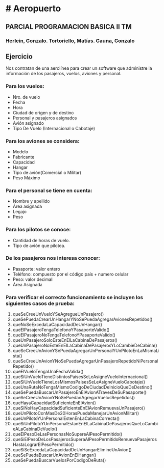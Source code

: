 <h1># Aeropuerto</h1>



## PARCIAL PROGRAMACION BASICA II TM
### Herlein, Gonzalo. Tortoriello, Matías. Gauna, Gonzalo

## Ejercicio
Nos contratan de una aerolínea para crear un software que administre la información de los pasajeros, vuelos, aviones y personal. 

### Para los vuelos: 
-	Nro. de vuelo
-	Fecha
-	Hora
-	Ciudad de origen y de destino
-	Personal y pasajeros asignados
-	Avión asignado
- Tipo De Vuelo (Internacional o Cabotaje)
 
### Para los aviones se considera:
-	Modelo
-	Fabricante
-	Capacidad 
-	Hangar 
-	Tipo de avión(Comercial o Militar)
-	Peso Máximo

### Para el personal se tiene en cuenta:
-	Nombre y apellido
-	Área asignada
-	Legajo
- Peso

### Para los pilotos se conoce:
-	Cantidad de horas de vuelo.
-	Tipo de avión que pilotea.

### De los pasajeros nos interesa conocer:
-	Pasaporte: valor entero
-	Teléfono: compuesto por el código país + numero celular
-	Peso: valor decimal
-	Área Asignada
	
### Para verificar el correcto funcionamiento se incluyen los siguientes casos de prueba: 
1.	queSeCreeUnVueloYSeAgregueUnPasajero()
2.	queSePuedaCrearUnHangarYNoSePuedaAgregarAvionesRepetidos()
3.	queNoSeExcedaLaCapacidadDeUnHangar()
4.	queElPasajeroTengaTelefonoYPasaporteValido()
5.	queElPasajeroNoTengaTelefonoYPasaporteValido()
6.	queUnPasajeroSoloEsteEnElLaCabinaDePasajeros()
7.	queUnPasajeroNoEsteEnElLaCabinaDePasajerosYLoCambieDeCabina()
8.	queSeCreeUnAvionYSePuedaAgregarUnPersonalYUnPilotoEnLaMismaLista()
9.	queSeCreeUnAvionYNoSePuedaAgregarUnPasajeroRepetidoNiPersonalRepetido()
10.	queElVueloTengaUnaFechaValida()
11.	queSiUnVueloTieneDistintosPaisesSeLeAsigneVueloInternacional()
12.	queSiUnVueloTieneLosMismosPaisesSeLeAsigneVueloCabotaje()
13.	queUnaRutaNoTengaMismoCodigoDeCiudadDeInicioQueDeDestino()
14.	queSePuedaBuscarUnPasajeroEnElAvionATravesDeSuPasaporte()
15.	 queSeCreeUnAvionYNoSePuedanAgregarVuelosRepetidos()
16.	 queHayaCapacidadSuficienteEnElAvion()
17.	 queSiNoHayCapacidadSuficienteEnElAvionRemuevaUnPasajero()
18.	 queUnPilotoConMasDe20HorasPuedaManejarUnAvionMilitar()
19.	 queUnPilotoYUnPersonalEstenEnLaCabinaCorrecta()
20.	 queSiUnPilotoYUnPersonalEstanEnElLaCabinaDePasajerosQueLoCambieALaCabinaDeVuelo()
21.	 queElPesoDeLasPersonasNoSupereAlPesoPermitido()
22.	 queSiElPesoDeLosPasajerosSuperaAlPesoPermitidoRemuevaPasajerosHastaLograrElPesoPermitido()
23.	 queSiSeExcedaLaCapacidadDeUnHangarElimineUnAvion()
24.	 queSePuedaBuscarUnAvionEnElHangar()
25.	 queSePuedaBuscarVuelosPorCodigoDeRuta()

